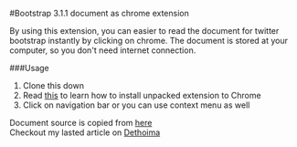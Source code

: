 #Bootstrap 3.1.1 document as chrome extension

By using this extension, you can easier to read the document for twitter bootstrap  instantly by clicking on chrome. The document is stored at your computer, so you don't need internet connection.

###Usage
1. Clone this down
2. Read [this](http://developer.chrome.com/extensions/getstarted#unpacked) to learn how to install unpacked extension to Chrome
3. Click on navigation bar or you can use context menu as well

Document source is copied from [here](https://github.com/bachvtuan/bootstrap3.1.1-offline)  
Checkout my lasted article on [Dethoima](http://dethoima.com)